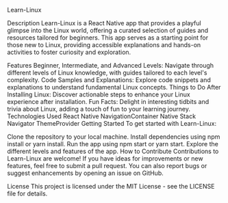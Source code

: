 Learn-Linux

Description
Learn-Linux is a React Native app that provides a playful glimpse into the Linux world, offering a curated selection of guides and resources tailored for beginners. This app serves as a starting point for those new to Linux, providing accessible explanations and hands-on activities to foster curiosity and exploration.

Features
Beginner, Intermediate, and Advanced Levels: Navigate through different levels of Linux knowledge, with guides tailored to each level's complexity.
Code Samples and Explanations: Explore code snippets and explanations to understand fundamental Linux concepts.
Things to Do After Installing Linux: Discover actionable steps to enhance your Linux experience after installation.
Fun Facts: Delight in interesting tidbits and trivia about Linux, adding a touch of fun to your learning journey.
Technologies Used
React Native
NavigationContainer
Native Stack Navigator
ThemeProvider
Getting Started
To get started with Learn-Linux:

Clone the repository to your local machine.
Install dependencies using npm install or yarn install.
Run the app using npm start or yarn start.
Explore the different levels and features of the app.
How to Contribute
Contributions to Learn-Linux are welcome! If you have ideas for improvements or new features, feel free to submit a pull request. You can also report bugs or suggest enhancements by opening an issue on GitHub.

License
This project is licensed under the MIT License - see the LICENSE file for details.

